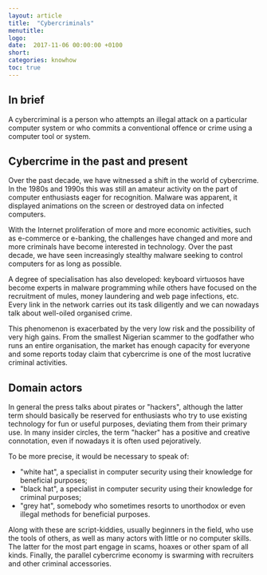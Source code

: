 ```yaml
---
layout: article
title:  "Cybercriminals"
menutitle:
logo:
date:  2017-11-06 00:00:00 +0100
short:
categories: knowhow
toc: true
---
```

## In brief
A cybercriminal is a person who attempts an illegal attack on a particular computer system or who commits a conventional offence or crime using a computer tool or system.

## Cybercrime in the past and present
Over the past decade, we have witnessed a shift in the world of cybercrime. In the 1980s and 1990s this was still an amateur activity on the part of computer enthusiasts eager for recognition. Malware was apparent, it displayed animations on the screen or destroyed data on infected computers.

With the Internet proliferation of more and more economic activities, such as e-commerce or e-banking, the challenges have changed and more and more criminals have become interested in technology. Over the past decade, we have seen increasingly stealthy malware seeking to control computers for as long as possible.

A degree of specialisation has also developed: keyboard virtuosos have become experts in malware programming while others have focused on the recruitment of mules, money laundering and web page infections, etc. Every link in the network carries out its task diligently and we can nowadays talk about well-oiled organised crime.

This phenomenon is exacerbated by the very low risk and the possibility of very high gains. From the smallest Nigerian scammer to the godfather who runs an entire organisation, the market has enough capacity for everyone and some reports today claim that cybercrime is one of the most lucrative criminal activities.

## Domain actors
In general the press talks about pirates or "hackers", although the latter term should basically be reserved for enthusiasts who try to use existing technology for fun or useful purposes, deviating them from their primary use. In many insider circles, the term "hacker" has a positive and creative connotation, even if nowadays it is often used pejoratively.

To be more precise, it would be necessary to speak of:

* "white hat", a specialist in computer security using their knowledge for beneficial purposes;
* "black hat", a specialist in computer security using their knowledge for criminal purposes;
* "grey hat", somebody who sometimes resorts to unorthodox or even illegal methods for beneficial purposes.

Along with these are script-kiddies, usually beginners in the field, who use the tools of others, as well as many actors with little or no computer skills. The latter for the most part engage in scams, hoaxes or other spam of all kinds. Finally, the parallel cybercrime economy is swarming with recruiters and other criminal accessories.
